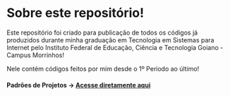 # Sobre este repositório!

Este repositório foi criado para publicação de todos os códigos já produzidos durante minha graduação em Tecnologia em Sistemas para Internet pelo Instituto Federal de Educação, Ciência e Tecnologia Goiano - Campus Morrinhos!

Nele contém códigos feitos por mim desde o 1º Periodo ao último! 

#### Padrões de Projetos  -> [Acesse diretamente aqui](https://github.com/TIOSAMBR/Desenho-e-Desenvolvimento-de-Sites)
